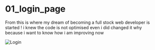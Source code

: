 # 01_login_page

From this is where my dream of becoming a full stock web developer is started ! 
i knew the code is not optimised even
i did changed it why because i want to know how i am improving now

![Login ](https://user-images.githubusercontent.com/47751069/103127010-34471d00-46b6-11eb-82c5-625356335a7a.png)

